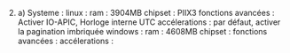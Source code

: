 2. a) Systeme : 
linux : 
    ram : 3904MB
    chipset : PIIX3
    fonctions avancées : Activer IO-APIC, Horloge interne UTC
    accélerations :  par défaut, activer la pagination imbriquée
windows :
    ram : 4608MB 
    chipset :
    fonctions avancées :
    accélerations :


